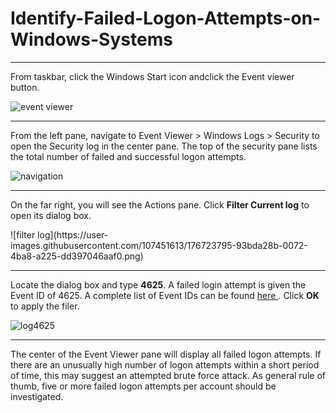 # Identify-Failed-Logon-Attempts-on-Windows-Systems
<hr>
From taskbar, click the Windows Start icon andclick the Event viewer button. <p></p>

![event viewer](https://user-images.githubusercontent.com/107451613/176720521-8e7da4c8-44e9-4948-9167-c77f058f29c4.png)
<hr>
<p>From the left pane, navigate to Event Viewer > Windows Logs > Security to open the Security log in the center pane. The top of the security pane lists the total number of failed and successful logon attempts.</p>

![navigation](https://user-images.githubusercontent.com/107451613/176721970-0d5992e5-020e-4f73-a3df-fbd49357162e.png)
<hr>

<p>On the far right, you will see the Actions pane. Click <b>Filter Current log</b> to open its dialog box. </p>
![filter log](https://user-images.githubusercontent.com/107451613/176723795-93bda28b-0072-4ba8-a225-dd397046aaf0.png)

<hr>
<p>Locate the <All Event IDs> dialog box and type <b>4625</b>. A failed login attempt is given the Event ID of 4625. A complete list of Event IDs can be found <a href="https://www.ultimatewindowssecurity.com/securitylog/encyclopedia/default.aspx"> here </a>. Click <b>OK</b> to apply the filer.

![log4625](https://user-images.githubusercontent.com/107451613/176724604-3d87da87-20a8-4147-b2c4-555f47765214.png)

<hr>
The center of the Event Viewer pane will display all failed logon attempts. If there are an unusually high number of logon attempts within a short period of time, this may suggest an attempted brute force attack. As general rule of thumb, five or more failed logon attempts per account should be investigated. 
